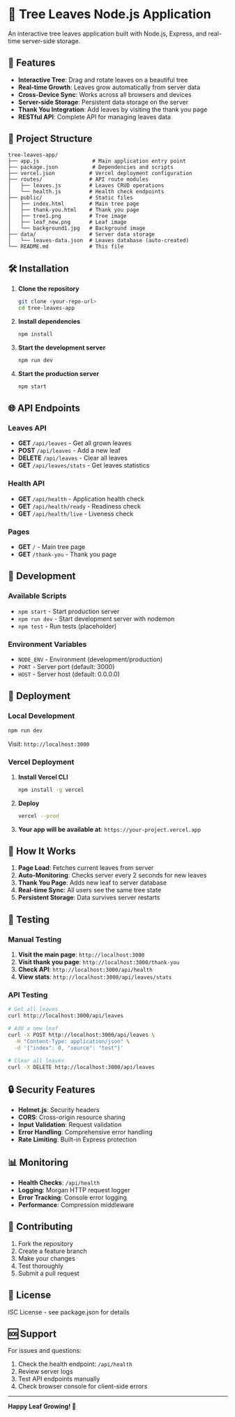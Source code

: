 # 🌳 Tree Leaves Node.js Application

An interactive tree leaves application built with Node.js, Express, and real-time server-side storage.

## 🚀 Features

- **Interactive Tree**: Drag and rotate leaves on a beautiful tree
- **Real-time Growth**: Leaves grow automatically from server data
- **Cross-Device Sync**: Works across all browsers and devices
- **Server-side Storage**: Persistent data storage on the server
- **Thank You Integration**: Add leaves by visiting the thank you page
- **RESTful API**: Complete API for managing leaves data

## 📁 Project Structure

```
tree-leaves-app/
├── app.js                 # Main application entry point
├── package.json           # Dependencies and scripts
├── vercel.json           # Vercel deployment configuration
├── routes/               # API route modules
│   ├── leaves.js         # Leaves CRUD operations
│   └── health.js         # Health check endpoints
├── public/               # Static files
│   ├── index.html        # Main tree page
│   ├── thank-you.html    # Thank you page
│   ├── tree1.png         # Tree image
│   ├── leaf_new.png      # Leaf image
│   └── background1.jpg   # Background image
├── data/                 # Server data storage
│   └── leaves-data.json  # Leaves database (auto-created)
└── README.md             # This file
```

## 🛠️ Installation

1. **Clone the repository**
   ```bash
   git clone <your-repo-url>
   cd tree-leaves-app
   ```

2. **Install dependencies**
   ```bash
   npm install
   ```

3. **Start the development server**
   ```bash
   npm run dev
   ```

4. **Start the production server**
   ```bash
   npm start
   ```

## 🌐 API Endpoints

### Leaves API

- **GET** `/api/leaves` - Get all grown leaves
- **POST** `/api/leaves` - Add a new leaf
- **DELETE** `/api/leaves` - Clear all leaves
- **GET** `/api/leaves/stats` - Get leaves statistics

### Health API

- **GET** `/api/health` - Application health check
- **GET** `/api/health/ready` - Readiness check
- **GET** `/api/health/live` - Liveness check

### Pages

- **GET** `/` - Main tree page
- **GET** `/thank-you` - Thank you page

## 🔧 Development

### Available Scripts

- `npm start` - Start production server
- `npm run dev` - Start development server with nodemon
- `npm test` - Run tests (placeholder)

### Environment Variables

- `NODE_ENV` - Environment (development/production)
- `PORT` - Server port (default: 3000)
- `HOST` - Server host (default: 0.0.0.0)

## 🚀 Deployment

### Local Development

```bash
npm run dev
```

Visit: `http://localhost:3000`

### Vercel Deployment

1. **Install Vercel CLI**
   ```bash
   npm install -g vercel
   ```

2. **Deploy**
   ```bash
   vercel --prod
   ```

3. **Your app will be available at**: `https://your-project.vercel.app`

## 🎯 How It Works

1. **Page Load**: Fetches current leaves from server
2. **Auto-Monitoring**: Checks server every 2 seconds for new leaves
3. **Thank You Page**: Adds new leaf to server database
4. **Real-time Sync**: All users see the same tree state
5. **Persistent Storage**: Data survives server restarts

## 🧪 Testing

### Manual Testing

1. **Visit the main page**: `http://localhost:3000`
2. **Visit thank you page**: `http://localhost:3000/thank-you`
3. **Check API**: `http://localhost:3000/api/health`
4. **View stats**: `http://localhost:3000/api/leaves/stats`

### API Testing

```bash
# Get all leaves
curl http://localhost:3000/api/leaves

# Add a new leaf
curl -X POST http://localhost:3000/api/leaves \
  -H "Content-Type: application/json" \
  -d '{"index": 0, "source": "test"}'

# Clear all leaves
curl -X DELETE http://localhost:3000/api/leaves
```

## 🔒 Security Features

- **Helmet.js**: Security headers
- **CORS**: Cross-origin resource sharing
- **Input Validation**: Request validation
- **Error Handling**: Comprehensive error handling
- **Rate Limiting**: Built-in Express protection

## 📊 Monitoring

- **Health Checks**: `/api/health`
- **Logging**: Morgan HTTP request logger
- **Error Tracking**: Console error logging
- **Performance**: Compression middleware

## 🤝 Contributing

1. Fork the repository
2. Create a feature branch
3. Make your changes
4. Test thoroughly
5. Submit a pull request

## 📄 License

ISC License - see package.json for details

## 🆘 Support

For issues and questions:
1. Check the health endpoint: `/api/health`
2. Review server logs
3. Test API endpoints manually
4. Check browser console for client-side errors

---

**Happy Leaf Growing! 🌿**
